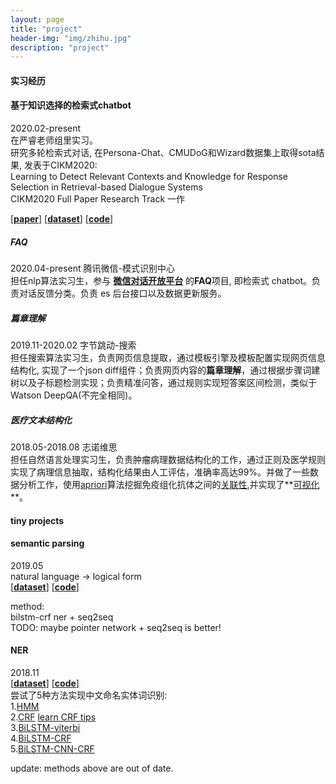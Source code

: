 ```yaml
---
layout: page
title: "project"
header-img: "img/zhihu.jpg"
description: "project"
---
```


#### 实习经历

#### 基于知识选择的检索式chatbot
2020.02-present         
在严睿老师组里实习。      
研究多轮检索式对话, 在Persona-Chat、CMUDoG和Wizard数据集上取得sota结果, 发表于CIKM2020:         
Learning to Detect Relevant Contexts and Knowledge for Response Selection in Retrieval-based Dialogue Systems    
CIKM2020 Full Paper Research Track 一作

<!-- (CIKM2020 Full Paper Research Track 共一一作)  -->
 
[**[paper](https://github.com/kifish/knowbot)**]  [**[dataset](https://github.com/kifish/knowbot)**]  [**[code](https://github.com/kifish/knowbot)**]


##### FAQ
2020.04-present                        腾讯微信-模式识别中心  
担任nlp算法实习生，参与 **[微信对话开放平台](https://openai.weixin.qq.com/)** 的**FAQ**项目, 即检索式 chatbot。负责对话反馈分类。负责 es 后台接口以及数据更新服务。 
<!-- 
对话开发平台介绍:
https://mp.weixin.qq.com/s/mmBa_-Tw395RzV0CEnYZ0w

小微来云南啦！微信对话开放平台正式发布

https://mp.weixin.qq.com/s/mmBa_-Tw395RzV0CEnYZ0w

知识在检索式对话系统的应用

https://mp.weixin.qq.com/s/L4eXFSwYHg-Bq-iyMHSo2Q


EMNLP2018 | 一个承上启下的回答才是好的回答

https://mp.weixin.qq.com/s/bjRxJd0Syu7HGzjicXEbZg


你好，小微！微信智言“小微”智能对话系统亮相2019微信公开课PRO

https://mp.weixin.qq.com/s/wBYSgOFDnoMMcOpfjm8zMg



适应的对话生成模型——解决数据不足的秘密武器

https://mp.weixin.qq.com/s/EyxcUITOuplp1kQrD3a5hw


机器人健忘症的福音——对话系统上下文
http://mp.weixin.qq.com/s?__biz=MzI5MTU5OTM1NQ==&mid=2247484085&idx=1&sn=f71f5f97fb65008ab9abf1f5ec2bb5ba&chksm=ec0f6421db78ed37a165bbca219019805b93ac73950881c7b75b7ad7663383631bec56b7bbfb&mpshare=1&scene=24&srcid=0720DfcGZPq1OmxOZv5boz2S&sharer_sharetime=1595236506930&sharer_shareid=0c9ba40fe1895b3bda5b5da7468fef81#rd


微信攻AI，有软有硬
https://mp.weixin.qq.com/s?__biz=MzI5MTU5OTM1NQ==&mid=2247485180&idx=1&sn=2ac8723a962f280a592f02d37a3df889&chksm=ec0f6068db78e97efa1bd4068e291af142345cd85e027ecd00b0c7b43567569cc4e4f90456cb&mpshare=1&scene=24&srcid=072053RR5J8oNO2cRuV8gIhj&sharer_sharetime=1595236421986&sharer_shareid=0c9ba40fe1895b3bda5b5da7468fef81#rd


-->


##### 篇章理解
2019.11-2020.02                        字节跳动-搜索  
担任搜索算法实习生，负责网页信息提取，通过模板引擎及模板配置实现网页信息结构化, 实现了一个json diff组件；负责网页内容的**篇章理解**，通过根据步骤词建树以及子标题检测实现；负责精准问答，通过规则实现短答案区间检测，类似于Watson DeepQA(不完全相同)。
    
##### 医疗文本结构化
2018.05-2018.08                         志诺维思  
担任自然语言处理实习生，负责肿瘤病理数据结构化的工作，通过正则及医学规则实现了病理信息抽取，结构化结果由人工评估，准确率高达99%。并做了一些数据分析工作，使用[apriori](https://kifish.github.io/2018/07/24/apriori/)算法挖掘免疫组化抗体之间的[关联性](https://kifish.github.io/2018/07/24/apriori/),并实现了**[可视化](https://kifish.github.io/R-notes/plot_rules/qfs.html)**。 


#### tiny projects

#### semantic parsing
2019.05  
natural language -> logical form  
[**[dataset](https://github.com/msra-nlc/MSParS)**]  [**[code](https://github.com/kifish/ml-base/tree/master/pku-deep-learning/wxj-course/%E8%AF%AD%E4%B9%89%E8%AE%A1%E7%AE%97%E4%B8%8E%E7%9F%A5%E8%AF%86%E6%A3%80%E7%B4%A2/project/src)**]

method:  
bilstm-crf ner + seq2seq     
TODO: maybe pointer network + seq2seq is better!

#### NER
2018.11  
[**[dataset](https://github.com/kifish/NER-demo/tree/master/data)**]  [**[code](https://github.com/kifish/NER-demo)**]  
尝试了5种方法实现中文命名实体词识别:    
1.[HMM](https://github.com/kifish/NER-demo/tree/hmm)  
2.[CRF](https://github.com/kifish/NER-demo/tree/crf)  [learn CRF tips](https://kifish.github.io/2018/07/13/CRF/)  
3.[BiLSTM-viterbi](https://github.com/kifish/NER-demo/tree/BiLSTM-viterbi)  
4.[BiLSTM-CRF](https://github.com/kifish/NER-demo/tree/BiLSTM-crf)  
5.[BiLSTM-CNN-CRF](https://github.com/kifish/NER-demo/tree/BiLSTM-cnn-crf)

update: methods above are out of date.

